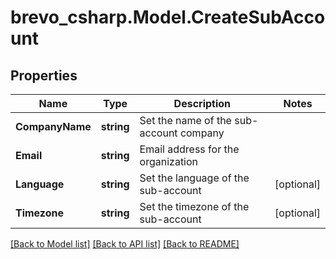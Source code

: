 # brevo_csharp.Model.CreateSubAccount
## Properties

Name | Type | Description | Notes
------------ | ------------- | ------------- | -------------
**CompanyName** | **string** | Set the name of the sub-account company | 
**Email** | **string** | Email address for the organization | 
**Language** | **string** | Set the language of the sub-account | [optional] 
**Timezone** | **string** | Set the timezone of the sub-account | [optional] 

[[Back to Model list]](../README.md#documentation-for-models) [[Back to API list]](../README.md#documentation-for-api-endpoints) [[Back to README]](../README.md)

